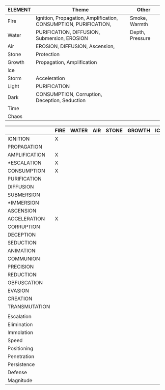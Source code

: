 
| ELEMENT | Theme                                                             | Other           |
| ------- | ----------------------------------------------------------------- | --------------- |
| Fire    | Ignition, Propagation, Amplification, CONSUMPTION, PURIFICATION,  | Smoke, Warmth   |
| Water   | PURIFICATION, DIFFUSION, Submersion, EROSION                      | Depth, Pressure |
| Air     | EROSION, DIFFUSION, Ascension,                                    |                 |
| Stone   | Protection                                                        |                 |
| Growth  | Propagation, Amplification                                        |                 |
| Ice     |                                                                   |                 |
| Storm   | Acceleration                                                      |                 |
| Light   | PURIFICATION                                                      |                 |
| Dark    | CONSUMPTION, Corruption, Deception, Seduction                     |                 |
| Time    |                                                                   |                 |
| Chaos   |                                                                   |                 |

|               | FIRE | WATER | AIR | STONE | GROWTH | ICE | STORM | LIGHT | DARK | TIME | CHAOS |
| ------------- | ---- | ----- | --- | ----- | ------ | --- | ----- | ----- | ---- | ---- | ----- |
| IGNITION      | X    |       |     |       |        |     |       |       |      |      |       |
| PROPAGATION   |      |       |     |       |        |     |       |       |      |      |       |
| AMPLIFICATION | X    |       |     |       |        |     |       |       |      |      |       |
| *ESCALATION   | X    |       |     |       |        |     |       |       |      |      |       |
| CONSUMPTION   | X    |       |     |       |        |     |       |       |      |      |       |
| PURIFICATION  |      |       |     |       |        |     |       |       |      |      |       |
| DIFFUSION     |      |       |     |       |        |     |       |       |      |      |       |
| SUBMERSION    |      |       |     |       |        |     |       |       |      |      |       |
| *IMMERSION    |      |       |     |       |        |     |       |       |      |      |       |
| ASCENSION     |      |       |     |       |        |     |       |       |      |      |       |
| ACCELERATION  | X    |       |     |       |        |     |       |       |      |      |       |
| CORRUPTION    |      |       |     |       |        |     |       |       |      |      |       |
| DECEPTION     |      |       |     |       |        |     |       |       |      |      |       |
| SEDUCTION     |      |       |     |       |        |     |       |       |      |      |       |
| ANIMATION     |      |       |     |       |        |     |       |       |      |      |       |
| COMMUNION     |      |       |     |       |        |     |       |       |      |      |       |
| PRECISION     |      |       |     |       |        |     |       |       |      |      |       |
| REDUCTION     |      |       |     |       |        |     |       |       |      |      |       |
| OBFUSCATION   |      |       |     |       |        |     |       |       |      |      |       |
| EVASION       |      |       |     |       |        |     |       |       |      |      |       |
| CREATION      |      |       |     |       |        |     |       |       |      |      |       |
| TRANSMUTATION |      |       |     |       |        |     |       |       |      |      |       |
|               |      |       |     |       |        |     |       |       |      |      |       |
| Escalation    |      |       |     |       |        |     |       |       |      |      |       |
| Elimination   |      |       |     |       |        |     |       |       |      |      |       |
| Immolation    |      |       |     |       |        |     |       |       |      |      |       |
| Speed         |      |       |     |       |        |     |       |       |      |      |       |
| Positioning   |      |       |     |       |        |     |       |       |      |      |       |
| Penetration   |      |       |     |       |        |     |       |       |      |      |       |
| Persistence   |      |       |     |       |        |     |       |       |      |      |       |
| Defense       |      |       |     |       |        |     |       |       |      |      |       |
| Magnitude     |      |       |     |       |        |     |       |       |      |      |       |
```

```
